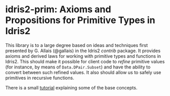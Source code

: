 # idris2-prim: Axioms and Propositions for Primitive Types in Idris2

This library is to a large degree based on ideas and techniques
first presented by G. Allais (@gallais) in the Idris2 *contrib*
package. It provides axioms and derived laws for working with
primitive types and functions in Idris2. This should make
it possible for client code to *refine* primitive values
(for instance, by means of `Data.DPair.Subset`) and have the
ability to convert between such refined values.
It also should allow us to safely use primitives in recursive
functions.

There is a small [tutorial](srd/Documentation.md) explaining
some of the base concepts.
